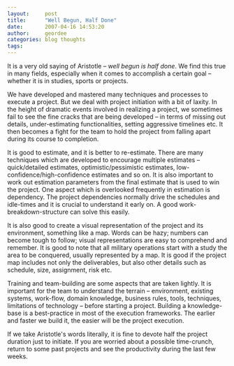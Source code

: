 ```yaml
---
layout:     post
title:      "Well Begun, Half Done"
date:       2007-04-16 14:53:20
author:     geordee
categories: blog thoughts
tags:       
---
```


It is a very old saying of Aristotle – _well begun is half done_. We find this true in many fields, especially when it comes to accomplish a certain goal – whether it is in studies, sports or projects.

We have developed and mastered many techniques and processes to execute a project. But we deal with project initiation with a bit of laxity. In the height of dramatic events involved in realizing a project, we sometimes fail to see the fine cracks that are being developed – in terms of missing out details, under-estimating functionalities, setting aggressive timelines etc. It then becomes a fight for the team to hold the project from falling apart during its course to completion.

It is good to estimate, and it is better to re-estimate. There are many techniques which are developed to encourage multiple estimates – quick/detailed estimates, optimistic/pessimistic estimates, low-confidence/high-confidence estimates and so on. It is also important to work out estimation parameters from the final estimate that is used to win the project. One aspect which is overlooked frequently in estimation is dependency. The project dependencies normally drive the schedules and idle-times and it is crucial to understand it early on. A good work-breakdown-structure can solve this easily.

It is also good to create a visual representation of the project and its environment, something like a map. Words can be hazy; numbers can become tough to follow; visual representations are easy to comprehend and remember. It is good to note that all military operations start with a study the area to be conquered, usually represented by a map. It is good if the project map includes not only the deliverables, but also other details such as schedule, size, assignment, risk etc.

Training and team-building are some aspects that are taken lightly. It is important for the team to understand the terrain – environment, existing systems, work-flow, domain knowledge, business rules, tools, techniques, limitations of technology – before starting a project. Building a knowledge-base is a best-practice in most of the execution frameworks. The earlier and faster we build it, the easier will be the project execution.

If we take Aristotle's words literally, it is fine to devote half the project duration just to initiate. If you are worried about a possible time-crunch, return to some past projects and see the productivity during the last few weeks.
